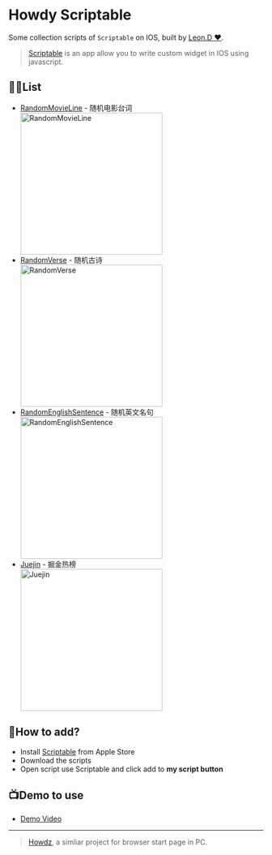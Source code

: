 # Howdy Scriptable

Some collection scripts of `Scriptable` on IOS, built by [Leon.D ❤](https://kongfandong.cn).

> [Scriptable](https://scriptable.app/) is an app allow you to write custom widget in IOS using javascript.

## 🏳️‍🌈List

- [RandomMovieLine](./RandomMovieLine.js) - 随机电影台词
  <div><img src="https://s2.loli.net/2022/03/19/DfjMWeca4Ao8gtZ.png" width="280px" loading="lazy" alt="RandomMovieLine"></div>
- [RandomVerse](./RandomVerse.js) - 随机古诗
  <div><img src="https://s2.loli.net/2022/03/19/b1xyifXjePAKkBc.png" width="280px" loading="lazy" alt="RandomVerse"></div>
- [RandomEnglishSentence](./RandomEnglishSentence.js) - 随机英文名句
  <div><img src="https://s2.loli.net/2022/03/19/YGuorqzy7PnsEUc.png" width="280px" loading="lazy" alt="RandomEnglishSentence"></adiv>
- [Juejin](./Juejin.js) - 掘金热榜
  <div><img src="https://s2.loli.net/2022/03/19/t8JXITiSWKOjr1M.png" width="280px" loading="lazy" alt="Juejin"></div>

## 🔨How to add?

- Install [Scriptable](https://apps.apple.com/us/app/scriptable/id1405459188?uo=4) from Apple Store
- Download the scripts
- Open script use Scriptable and click add to **my script button**

## 📺Demo to use

- [Demo Video](https://www.bilibili.com/video/BV1sL4y1M7BT/)

<div id="videoFrame"></div>

---

> [Howdz](https://howdz.vercel.app), a simliar project for browser start page in PC.
